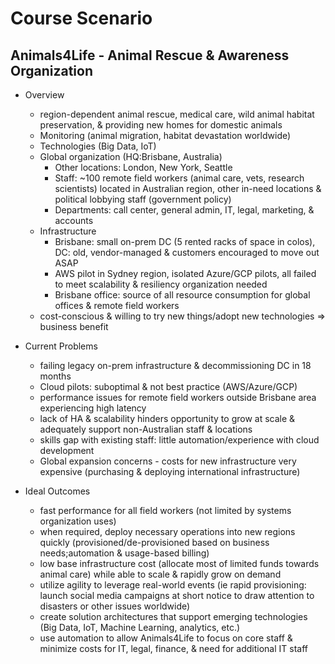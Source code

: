 # Course Scenario #
## Animals4Life - Animal Rescue & Awareness Organization ##
* Overview
  * region-dependent animal rescue, medical care, wild animal habitat preservation, & providing new homes for domestic animals
  * Monitoring (animal migration, habitat devastation worldwide)
  * Technologies (Big Data, IoT)
  * Global organization (HQ:Brisbane, Australia)
    * Other locations: London, New York, Seattle
    * Staff: ~100 remote field workers (animal care, vets, research scientists) located in Australian region, other in-need locations & political lobbying staff (government policy)
    * Departments: call center, general admin, IT, legal, marketing, & accounts
  * Infrastructure
    * Brisbane: small on-prem DC (5 rented racks of space in colos), DC: old, vendor-managed & customers encouraged to move out ASAP
    * AWS pilot in Sydney region, isolated Azure/GCP pilots, all failed to meet scalability & resiliency organization needed
    * Brisbane office: source of all resource consumption for global offices & remote field workers
  * cost-conscious & willing to try new things/adopt new technologies => business benefit

 * Current Problems
   * failing legacy on-prem infrastructure & decommissioning DC in 18 months
   * Cloud pilots: suboptimal & not best practice (AWS/Azure/GCP)
   * performance issues for remote field workers outside Brisbane area experiencing high latency
   * lack of HA & scalability hinders opportunity to grow at scale & adequately support non-Australian staff & locations
   * skills gap with existing staff: little automation/experience with cloud development
   * Global expansion concerns - costs for new infrastructure very expensive (purchasing & deploying international infrastructure)
 
 * Ideal Outcomes
   * fast performance for all field workers (not limited by systems organization uses)
   * when required, deploy necessary operations into new regions quickly (provisioned/de-provisioned based on business needs;automation & usage-based billing)
   * low base infrastructure cost (allocate most of limited funds towards animal care) while able to scale & rapidly grow on demand
   * utilize agility to leverage real-world events (ie rapid provisioning: launch social media campaigns at short notice to draw attention to disasters or other issues worldwide)
   * create solution architectures that support emerging technologies (Big Data, IoT, Machine Learning, analytics, etc.)
   * use automation to allow Animals4Life to focus on core staff & minimize costs for IT, legal, finance, & need for additional IT staff 
  
